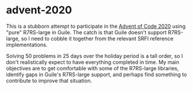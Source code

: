 # advent-2020

This is a stubborn attempt to participate in the [Advent of Code
2020](https://adventofcode.com/2020) using "pure" R7RS-large in Guile.  The
catch is that Guile doesn't support R7RS-large, so I need to cobble it together
from the relevant SRFI reference implementations.

Solving 50 problems in 25 days over the holiday period is a tall order, so I
don't realistically expect to have everything completed in time.  My main
objectives are to get comfortable with some of the R7RS-large libraries,
identify gaps in Guile's R7RS-large support, and perhaps find something to
contribute to improve that situation.
